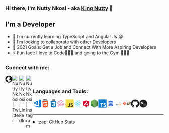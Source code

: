 ### Hi there, I'm Nutty Nkosi - aka [King Nutty][website] 👋

<!-- [![Website](https://img.shields.io/website?label=codeSTACKr.com&style=for-the-badge&url=https%3A%2F%2Fcodestackr.com)](https://codestackr.com)
[![Twitter Follow](https://img.shields.io/twitter/follow/codeSTACKr?color=1DA1F2&logo=twitter&style=for-the-badge)](https://twitter.com/intent/follow?original_referer=https%3A%2F%2Fgithub.com%2FcodeSTACKr&screen_name=codeSTACKr) -->

## I'm a Developer

- 🌱 I’m currently learning TypeScript and Angular Js 😁
- 👯 I’m looking to collaborate with other Developers
- 🥅 2021 Goals: Get a Job and Connect With More Aspiring Developers
- ⚡ Fun fact: I love to Code👨🏽‍💻 and going to the Gym 🏋🏽‍♀️

### Connect with me:

[<img align="left" alt="NuttyNkosi" width="22px" src="https://raw.githubusercontent.com/iconic/open-iconic/master/svg/globe.svg" />][website]
[<img align="left" alt="NuttyNkosi | Twitter" width="22px" src="https://cdn.jsdelivr.net/npm/simple-icons@v3/icons/twitter.svg" />][twitter]
[<img align="left" alt="NuttyNkosi | LinkedIn" width="22px" src="https://cdn.jsdelivr.net/npm/simple-icons@v3/icons/linkedin.svg" />][linkedin]
[<img align="left" alt="NuttyNkosi | Instagram" width="22px" src="https://cdn.jsdelivr.net/npm/simple-icons@v3/icons/instagram.svg" />][instagram]

<br />

### Languages and Tools:

[<img align="left" alt="Visual Studio Code" width="26px" src="https://raw.githubusercontent.com/github/explore/80688e429a7d4ef2fca1e82350fe8e3517d3494d/topics/visual-studio-code/visual-studio-code.png" />][vscode]
[<img align="left" alt="HTML5" width="26px" src="https://raw.githubusercontent.com/github/explore/80688e429a7d4ef2fca1e82350fe8e3517d3494d/topics/html/html.png" />][html5]
[<img align="left" alt="CSS3" width="26px" src="https://raw.githubusercontent.com/github/explore/80688e429a7d4ef2fca1e82350fe8e3517d3494d/topics/css/css.png" />][css3]
[<img align="left" alt="Sass" width="26px" src="https://raw.githubusercontent.com/github/explore/80688e429a7d4ef2fca1e82350fe8e3517d3494d/topics/sass/sass.png" />][sass]
[<img align="left" alt="JavaScript" width="26px" src="https://raw.githubusercontent.com/github/explore/80688e429a7d4ef2fca1e82350fe8e3517d3494d/topics/javascript/javascript.png" />][javascript]
[<img align="left" alt="React" width="26px" src="https://raw.githubusercontent.com/github/explore/80688e429a7d4ef2fca1e82350fe8e3517d3494d/topics/react/react.png" />][react]
[<img align="left" alt="Angular" width="26px" src="https://raw.githubusercontent.com/github/explore/e94815998e4e0713912fed477a1f346ec04c3da2/topics/angular/angular.png" />][angular]
<!-- [<img align="left" alt="GraphQL" width="26px" src="https://raw.githubusercontent.com/github/explore/80688e429a7d4ef2fca1e82350fe8e3517d3494d/topics/graphql/graphql.png" />][webdevplaylist] -->
[<img align="left" alt="Node.js" width="26px" src="https://raw.githubusercontent.com/github/explore/80688e429a7d4ef2fca1e82350fe8e3517d3494d/topics/nodejs/nodejs.png" />][nodejs]
[<img align="left" alt="Typescript" width="26px" src="https://raw.githubusercontent.com/github/explore/361e2821e2dea67711cde99c9c40ed357061cf27/topics/typescript/typescript.png" />][typescript]
[<img align="left" alt="SQL" width="26px" src="https://raw.githubusercontent.com/github/explore/80688e429a7d4ef2fca1e82350fe8e3517d3494d/topics/sql/sql.png" />][sql]
[<img align="left" alt="MySQL" width="26px" src="https://raw.githubusercontent.com/github/explore/80688e429a7d4ef2fca1e82350fe8e3517d3494d/topics/mysql/mysql.png" />][mysql]
<!-- [<img align="left" alt="MongoDB" width="26px" src="https://raw.githubusercontent.com/github/explore/80688e429a7d4ef2fca1e82350fe8e3517d3494d/topics/mongodb/mongodb.png" />][webdevplaylist] -->
[<img align="left" alt="Git" width="26px" src="https://raw.githubusercontent.com/github/explore/80688e429a7d4ef2fca1e82350fe8e3517d3494d/topics/git/git.png" />][git]
[<img align="left" alt="GitHub" width="26px" src="https://raw.githubusercontent.com/github/explore/78df643247d429f6cc873026c0622819ad797942/topics/github/github.png" />][github]
[<img align="left" alt="Terminal" width="26px" src="https://raw.githubusercontent.com/github/explore/80688e429a7d4ef2fca1e82350fe8e3517d3494d/topics/terminal/terminal.png" />][terminal]

<br />
<br />

---
  
<details>
  <summary>:zap: GitHub Stats</summary>

  <img align="left" alt="Nutty's GitHub Stats" src="https://github-readme-stats.codestackr.vercel.app/api?username=Nutty4616&show_icons=true&hide_border=true&theme=cobalt" />

</details>

[website]: https://nutty-portfolio.vercel.app/
[twitter]: https://twitter.com/NuttyNkosi2
[instagram]: https://www.instagram.com/nutty.nkosi/
[linkedin]: https://www.linkedin.com/in/nutty-nkosi-846361160/
[vscode]: https://code.visualstudio.com/
[html5]: https://www.w3schools.com/html/
[css3]: https://www.w3schools.com/css/default.asp
[sass]: https://sass-lang.com/
[javascript]: https://www.javascript.com/
[react]: https://reactjs.org/
[angular]: https://angular.io/
[typescript]: https://www.typescriptlang.org/
[nodejs]: https://angular.io/
[sql]: https://www.w3schools.com/sql/sql_intro.asp
[mysql]: https://www.mysql.com/
[git]: https://git-scm.com/
[github]: https://github.com/
[terminal]: https://docs.microsoft.com/en-us/windows/terminal/command-line-arguments?tabs=windows



